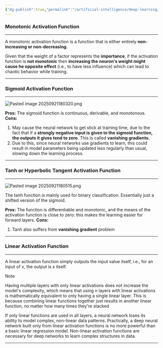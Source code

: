 ```yaml
---
{"dg-publish":true,"permalink":"/artificial-intelligence/deep-learning/activation-functions/","tags":["area/DL/concept"]}
---
```


### Monotonic Activation Function
---

A monotonic activation function is a function that is either entirely **non-increasing or non-decreasing.**

Given that the weight of a factor represents the **importance**, if the activation function is **not monotonic** then **increasing the neuron's weight might cause he opposite effect** (i.e., to have less influence) which can lead to chaotic behavior while training.

---

### Sigmoid Activation Function
---

![Pasted image 20250921180320.png](/img/user/Artificial%20Intelligence/Natural%20Language%20Processing/Assets/Pasted%20image%2020250921180320.png)

**Pros:** The sigmoid function is continuous, derivable, and monotonous.
**Cons:**
1. May cause the neural network to get stick at training time, due to the fact that if a **strongly negative input is given to the sigmoid function, the outputs it gives tend to zero**. This is called **vanishing gradients.**
2. Due to this, since neural networks use gradients to learn, this could result in model parameters being updated less regularly than usual, slowing down the learning process.

---

### Tanh or Hyperbolic Tangent Activation Function
---

![Pasted image 20250921180515.png](/img/user/Artificial%20Intelligence/Natural%20Language%20Processing/Assets/Pasted%20image%2020250921180515.png)

The tanh function is mainly used for binary classification. Essentially just a shifted version of the sigmoid.

**Pros:** The function is differentiable and monotonic, and the means of the activation function is close to zero: this makes the learning easier for forward layers.
**Cons:**
1. Tanh also suffers from **vanishing gradient** problem

---

### Linear Activation Function
---

A linear activation function simply outputs the input value itself, i.e., for an input of x, the output is x itself.

>[!Note]
>Having multiple layers with only linear activations does not increase the model's complexity, which means that using n layers with linear activations is mathematically equivalent to only having a single linear layer. This is because combining linear functions together just results in another linear function, no matter how many times they're stacked

If only linear functions are used in all layers, a neural network loses its ability to model complex, non-linear data patterns. Practically, a deep neural network built only from linear activation functions is no more powerful than a basic linear regression model. Non-linear activation functions are necessary for deep networks to learn complex structures in data.

---



